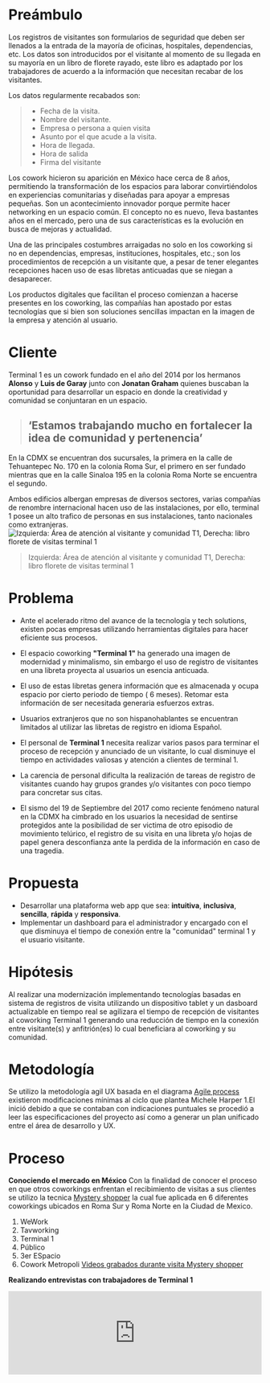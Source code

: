 # **Preámbulo**  
Los registros de visitantes son formularios de seguridad que deben ser llenados a la entrada de la mayoría de oficinas, hospitales, dependencias, etc. Los datos son introducidos por el visitante al momento de su llegada en su mayoría en un libro de florete rayado, este libro es adaptado por los trabajadores de acuerdo a la información que necesitan recabar de los visitantes.  

Los datos regularmente recabados son:  

> - Fecha de la visita.
> - Nombre del visitante. 
> - Empresa o persona a quien visita
> - Asunto por el que acude a la visita.
> - Hora de llegada.
> - Hora de salida  
> - Firma del visitante

Los cowork  hicieron su aparición en México hace cerca de 8 años, permitiendo la transformación de los espacios para laborar convirtiéndolos en experiencias comunitarias y diseñadas para apoyar a empresas pequeñas. Son un acontecimiento innovador porque  permite hacer networking en un espacio común. El concepto no es nuevo, lleva bastantes años en el mercado, pero una de sus características es la evolución en busca de mejoras y actualidad.

 Una de las principales costumbres arraigadas no solo en los coworking si no en dependencias, empresas, instituciones, hospitales, etc.; son los procedimientos de recepción a un visitante que, a pesar de tener elegantes recepciones hacen uso de esas libretas anticuadas que se niegan a desaparecer.  

Los productos digitales que facilitan el proceso comienzan a hacerse presentes en los coworking, las compañías han apostado por estas tecnologías que si bien son soluciones sencillas impactan en la imagen de la empresa y atención al usuario.

# **Cliente**  
Terminal 1 es un cowork fundado en el año del 2014 por los hermanos **Alonso** y **Luis de Garay** junto con **Jonatan Graham** quienes  buscaban la oportunidad para desarrollar un espacio en donde la creatividad y comunidad se conjuntaran en un espacio.

> ## ‘Estamos trabajando mucho en fortalecer la idea de comunidad y pertenencia’
En la CDMX se encuentran dos sucursales, la primera en la calle de Tehuantepec No. 170 en la colonia Roma Sur,  el primero en ser fundado mientras que en la calle Sinaloa 195 en la colonia Roma Norte se encuentra el segundo.

Ambos edificios albergan empresas de diversos sectores, varias compañías de renombre internacional hacen uso de las instalaciones, por ello, terminal 1 posee un alto trafico de personas en sus instalaciones, tanto nacionales como extranjeras.
![Izquierda: Área de atención al visitante y comunidad T1, Derecha: libro florete de visitas terminal 1](https://image.ibb.co/mQECy9/diledit1.png)

> Izquierda: Área de atención al visitante y comunidad T1, Derecha: libro florete de visitas terminal 1
# **Problema**

- Ante el acelerado ritmo del avance de la tecnología y tech solutions, existen pocas empresas utilizando herramientas digitales para hacer eficiente sus procesos. 
- El espacio coworking **"Terminal 1"** ha generado una imagen de modernidad y minimalismo, sin embargo el uso de registro de visitantes en una libreta proyecta al usuarios un esencia anticuada.
- El uso de estas libretas genera información que es almacenada y ocupa espacio por cierto periodo de tiempo ( 6 meses). Retomar esta información de ser necesitada generaria esfuerzos extras.
- Usuarios extranjeros que no son hispanohablantes se encuentran limitados al utilizar las libretas de registro en idioma Español.
- El personal de **Terminal 1** necesita realizar varios pasos para terminar el proceso de recepción y anunciado de un visitante, lo cual disminuye el tiempo en actividades valiosas y atención a clientes de terminal 1.

- La carencia de personal dificulta la realización de tareas de registro de visitantes cuando hay grupos grandes y/o visitantes con poco tiempo para concretar sus citas.
- El sismo del 19 de Septiembre del 2017 como reciente fenómeno natural en la CDMX ha cimbrado en los usuarios la necesidad de sentirse protegidos ante la posibilidad de ser victima de otro episodio de movimiento telúrico, el registro de su visita en una libreta y/o hojas de papel genera desconfianza ante la perdida de la información en caso de una tragedia.

# **Propuesta**  
- Desarrollar una plataforma web app que sea: **intuitiva**, **inclusiva**, **sencilla**, **rápida** y **responsiva**.
- Implementar un dashboard para el administrador  y encargado con el que disminuya el tiempo de conexión entre la "comunidad" terminal 1 y el usuario visitante.

# **Hipótesis**
Al realizar una modernización implementando tecnologías basadas en sistema de registros de visita utilizando un dispositivo tablet y un dasboard actualizable en tiempo real  se agilizara el tiempo de recepción de visitantes al coworking Terminal 1 generando una reducción de tiempo en la conexión entre visitante(s) y anfitrión(es) lo cual beneficiara al coworking y su comunidad.

# **Metodología**
Se utilizo la metodología agil UX basada en el diagrama [Agile process](https://www.micheleharperdesign.com/UXDesign/i-DBHNGNJ)  existieron modificaciones mínimas al ciclo que plantea Michele Harper
1.El inició debido a que se contaban con indicaciones puntuales se procedió a leer las especificaciones del proyecto así como a generar un plan unificado entre el área de desarrollo  y UX. 



# **Proceso**
**Conociendo el mercado en México**
Con la finalidad de conocer el proceso en que otros coworkings enfrentan el recibimiento de visitas a sus clientes se utilizo la tecnica [Mystery shopper](https://designthinking.gal/que-es-el-mystery-shopper/%22) la cual fue aplicada en 6 diferentes coworkings ubicados en Roma Sur y Roma Norte en la Ciudad de Mexico.
1. WeWork
2. Tavworking
3. Terminal 1
4. Público
5. 3er ESpacio
 6. Cowork Metropoli
[Videos grabados durante visita Mystery shopper](https://drive.google.com/drive/folders/1Yi4Th7YGqEzPEVOeLFyH-dDFqHgBegX_?usp=sharing)

**Realizando entrevistas con trabajadores de Terminal 1**
<iframe width="100%" height="166" scrolling="no" frameborder="no" allow="autoplay" src="https://w.soundcloud.com/player/?url=https%3A//api.soundcloud.com/tracks/485327703%3Fsecret_token%3Ds-hYlk2&color=%23000000&auto_play=false&hide_related=false&show_comments=true&show_user=true&show_reposts=false&show_teaser=true"></iframe>
